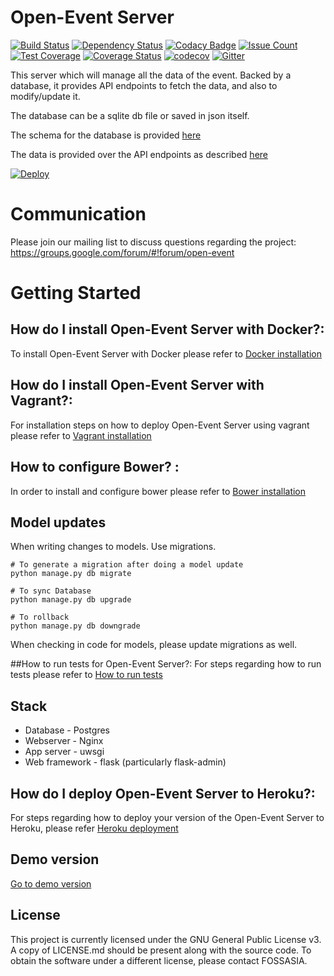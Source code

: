 #  Open-Event Server

[![Build Status](https://travis-ci.org/fossasia/open-event-orga-server.svg?branch=master)](https://travis-ci.org/fossasia/open-event-orga-server)
[![Dependency Status](https://gemnasium.com/badges/github.com/fossasia/open-event-orga-server.svg)](https://gemnasium.com/github.com/fossasia/open-event-orga-server)
[![Codacy Badge](https://api.codacy.com/project/badge/grade/645630f8334b40dd93ba804956908a42)](https://www.codacy.com/app/triplez/open-event-orga-server)
[![Issue Count](https://codeclimate.com/github/fossasia/open-event-orga-server/badges/issue_count.svg)](https://codeclimate.com/github/fossasia/open-event-orga-server)
[![Test Coverage](https://codeclimate.com/github/fossasia/open-event-orga-server/badges/coverage.svg)](https://codeclimate.com/github/fossasia/open-event-orga-server/coverage)
[![Coverage Status](https://coveralls.io/repos/github/fossasia/open-event-orga-server/badge.svg?branch=master)](https://coveralls.io/github/fossasia/open-event-orga-server?branch=master)
[![codecov](https://codecov.io/gh/fossasia/open-event-orga-server/branch/master/graph/badge.svg)](https://codecov.io/gh/fossasia/open-event-orga-server)
[![Gitter](https://badges.gitter.im/fossasia/open-event-orga-server.svg)](https://gitter.im/fossasia/open-event-orga-server?utm_source=badge&utm_medium=badge&utm_campaign=pr-badge)

This server which will manage all the data of the event. Backed by a database,
it provides API endpoints to fetch the data, and also to modify/update it.

The database can be a sqlite db file or saved in json itself.

The schema for the database is provided [here](https://github.com/fossasia/open-event/blob/master/DATABASE.md)

The data is provided over the API endpoints as described [here](https://github.com/fossasia/open-event/blob/master/API.md)

[![Deploy](https://www.herokucdn.com/deploy/button.svg)](https://heroku.com/deploy)

# Communication
Please join our mailing list to discuss questions regarding the project: https://groups.google.com/forum/#!forum/open-event

# Getting Started
## How do I install Open-Event Server with Docker?:
To install Open-Event Server with Docker please refer to [Docker installation](docs/DOCKER.md)

## How do I install Open-Event Server with Vagrant?:
For installation steps on how to deploy Open-Event Server using vagrant please refer to [Vagrant installation](docs/VAGRANT.md)


## How to configure Bower? :
In order to install and configure bower please refer to [Bower installation](docs/BOWER.md)

## Model updates

When writing changes to models. Use migrations.

 ```
 # To generate a migration after doing a model update
 python manage.py db migrate

 # To sync Database
 python manage.py db upgrade

 # To rollback
 python manage.py db downgrade

 ```

When checking in code for models, please update migrations as well.


##How to run tests for Open-Event Server?:
For steps regarding how to run tests please refer to [How to run tests](docs/TESTS.md)

## Stack

* Database - Postgres
* Webserver - Nginx
* App server - uwsgi
* Web framework - flask (particularly flask-admin)

## How do I deploy Open-Event Server to Heroku?:
For steps regarding how to deploy your version of the Open-Event Server to Heroku, please refer [Heroku deployment](docs/HEROKU.md)

## Demo version

[Go to demo version](http://open-event.herokuapp.com/admin/)

## License

This project is currently licensed under the GNU General Public License v3. A
copy of LICENSE.md should be present along with the source code. To obtain the
software under a different license, please contact FOSSASIA.

[1]: https://www.virtualbox.org/wiki/Downloads
[2]: http://www.vagrantup.com/downloads.html
[3]: https://blog.engineyard.com/2014/building-a-vagrant-box
[4]: https://docs.vagrantup.com/v2/getting-started
